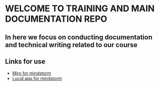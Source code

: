 # WELCOME TO TRAINING AND MAIN DOCUMENTATION REPO 

## In here we focus on conducting documentation and technical writing related to our course 

## Links for use
* [Miro for mindstorm](https://miro.com/app/dashboard/)
* [Lucid app for mindstorm](https://lucid.app/)
